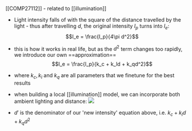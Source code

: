 [[COMP27112]] - related to [[illumination]]

- Light intensity falls of with the square of the distance travelled by the light - thus after travelling $d$, the original intensity $I_p$ turns into $I_e$:
$$I_e = \frac{I_p}{4\pi d^2}$$
- this is how it works in real life, but as the $d^2$ term changes too rapidly, we introduce our own ==approximation==
$$I_e = \frac{I_p}{k_c + k_ld + k_qd^2}$$
- where $k_c, k_l$ and $k_q$ are all parameters that we finetune for the best results

- when building a local [[illumination]] model, we can incorporate both ambient lighting and distance:
![](https://i.imgur.com/Ayr8Y1H.png)
- $d'$ is the denominator of our 'new intensity' equation above, i.e. $k_c + k_ld + k_qd^2$